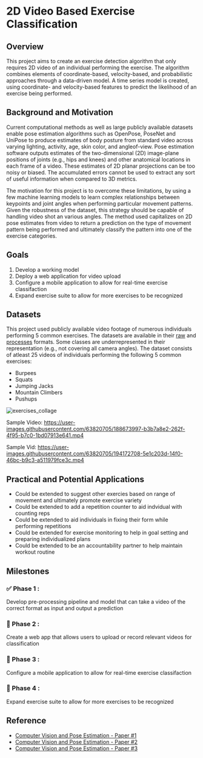 # 2D Video Based Exercise Classification 

## Overview

This project aims to create an exercise detection algorithm that only requires 2D video of an individual performing the exercise. The algorithm combines elements of coordinate-based, velocity-based, and probabilistic approaches through a data-driven model. A time series model is created, using coordinate- and velocity-based features to predict the likelihood of an exercise being performed.

## Background and Motivation

Current computational methods as well as large publicly available datasets enable pose estimation algorithms such as OpenPose, PoseNet and UniPose to produce estimates of body posture from standard video across varying lighting, activity, age, skin color, and angleof-view.  Pose estimation software outputs estimates of the two-dimensional (2D) image-plane positions of joints (e.g., hips and knees) and other anatomical locations in each frame of a video. These estimates of 2D planar projections can be too noisy or biased.  The accumulated errors cannot be used to extract any sort of useful information when compared to 3D metrics.

The motivation for this project is to overcome these limitations, by using a few machine learning models to learn complex relationships between keypoints and joint angles when performing particular movement patterns.  Given the robustness of the dataset, this strategy should be capable of handling video shot an various angles. The method used capitalizes on 2D pose estimates from video to return a prediction on the type of movement pattern being performed and ultimately classify the pattern into one of the exercise categories.

## Goals

1. Develop a working model
2. Deploy a web application for video upload
3. Configure a mobile application to allow for real-time exercise classifaction
4. Expand exercise suite to allow for more exercises to be recognized 

## Datasets

This project used publicly available video footage of numerous individuals performing 5 common exercises. The datasets are available in their [raw](https://drive.google.com/drive/folders/1A9l2agr-vH47Ka-0sNSCWGHg8ZNNzUwJ?usp=sharing) and [processes](https://drive.google.com/drive/folders/1s-H1MJ2RzYzeVfOQikYDZ_T20dsnMDQ8?usp=sharing) formats. Some classes are underrepresented in their representation (e.g., not covering all camera angles). The dataset consists of atleast 25 videos of individuals performing the following 5 common exercises: 

- Burpees
- Squats
- Jumping Jacks
- Mountain Climbers
- Pushups

![exercises_collage](https://user-images.githubusercontent.com/63820705/188683690-c37e7862-db58-4479-86cb-d55682443a7b.jpg)

Sample Video: https://user-images.githubusercontent.com/63820705/188673997-b3b7a8e2-262f-4f95-b7c0-1bd07913e641.mp4



Sample Vid: https://user-images.githubusercontent.com/63820705/194172708-5e1c203d-14f0-46bc-b9c3-a511979fce3c.mp4



## Practical and Potential Applications

- Could be extended to suggest other exercies based on range of movement and ultimately promote exercise variety
- Could be extended to add a repetition counter to aid indvidual with counting reps
- Could be extended to aid individuals in fixing their form while performing repetitions
- Could be extended for exercise monitoring to help in goal setting and preparing individualized plans
- Could be extended to be an accountability partner to help maintain workout routine
  
## Milestones

### :white_check_mark: Phase 1 :
Develop pre-processing pipeline and model that can take a video of the correct format as input and output a prediction

### :white_square_button: Phase 2 :
Create a web app that allows users to upload or record relevant videos for classification

### :white_square_button: Phase 3 : 
Configure a mobile application to allow for real-time exercise classifaction

### :white_square_button: Phase 4 :
Expand exercise suite to allow for more exercises to be recognized 

## Reference

- [Computer Vision and Pose Estimation - Paper #1](https://arxiv.org/pdf/2005.03194.pdf)
- [Computer Vision and Pose Estimation - Paper #2](https://www.researchgate.net/publication/333625301_Workout_Type_Recognition_and_Repetition_Counting_with_CNNs_from_3D_Acceleration_Sensed_on_the_Chest)
- [Computer Vision and Pose Estimation - Paper #3](https://eprints.leedsbeckett.ac.uk/id/eprint/5932/1/AutomaticRecognitionofPhysicalExercisesPerformedbyStrokeSurvivorstoImproveRemoteRehabilitationAM-MONEKOSSO.pdf)

